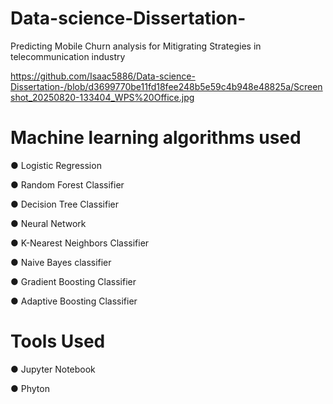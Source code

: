 # Data-science-Dissertation-

Predicting Mobile Churn analysis for Mitigrating Strategies in telecommunication industry 

https://github.com/Isaac5886/Data-science-Dissertation-/blob/d3699770be11fd18fee248b5e59c4b948e48825a/Screenshot_20250820-133404_WPS%20Office.jpg



# Machine learning algorithms used
● Logistic Regression

● Random Forest Classifier 

● Decision Tree Classifier 

● Neural Network 

● K-Nearest Neighbors Classifier

● Naive Bayes classifier 

● Gradient Boosting Classifier 

● Adaptive Boosting Classifier

# Tools Used
● Jupyter Notebook 

● Phyton 



